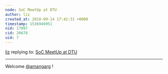 ```yaml
---
node: SoC MeetUp at DTU
author: liz
created_at: 2018-09-14 17:42:31 +0000
timestamp: 1536946951
nid: 17097
cid: 20678
uid: 7
---
```




[liz](../profile/liz) replying to: [SoC MeetUp at DTU](../notes/bansal_sidharth2996/09-12-2018/soc-meetup-at-dtu)

----
Welcome [@amangarg](/profile/amangarg) !